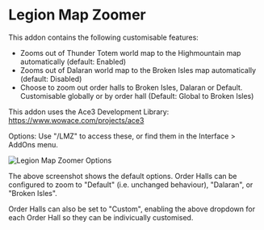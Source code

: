 # Legion Map Zoomer

This addon contains the following customisable features:

- Zooms out of Thunder Totem world map to the Highmountain map automatically (default: Enabled)
- Zooms out of Dalaran world map to the Broken Isles map automatically (default: Disabled)
- Choose to zoom out order halls to Broken Isles, Dalaran or Default. Customisable globally or by order hall (Default: Global to Broken Isles)

This addon uses the Ace3 Development Library: https://www.wowace.com/projects/ace3

Options: Use "/LMZ" to access these, or find them in the Interface > AddOns menu.

![Legion Map Zoomer Options](https://i.imgur.com/GRxlZGD.png "Options")

The above screenshot shows the default options. Order Halls can be configured to zoom to "Default" (i.e. unchanged behaviour), "Dalaran", or "Broken Isles".

Order Halls can also be set to "Custom", enabling the above dropdown for each Order Hall so they can be indivicually customised. 